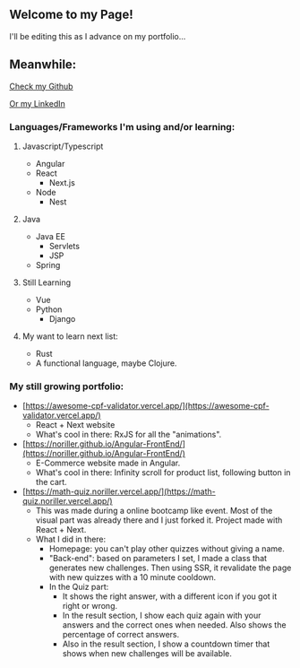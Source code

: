 ## Welcome to my Page!

I'll be editing this as I advance on my portfolio... 

## Meanwhile:

[Check my Github](https://github.com/Noriller)

[Or my LinkedIn](https://www.linkedin.com/in/noriller/)

### Languages/Frameworks I'm using and/or learning:

1. Javascript/Typescript
    - Angular
    - React
      - Next.js
    - Node
      - Nest
        
2. Java
    - Java EE
      - Servlets
      - JSP
    - Spring

3. Still Learning
    - Vue
    - Python
      - Django
        
4. My want to learn next list: 
    - Rust
    - A functional language, maybe Clojure.
        

### My still growing portfolio:

* [https://awesome-cpf-validator.vercel.app/](https://awesome-cpf-validator.vercel.app/)
    * React + Next website
    * What's cool in there: RxJS for all the "animations".
* [https://noriller.github.io/Angular-FrontEnd/](https://noriller.github.io/Angular-FrontEnd/)
    * E-Commerce website made in Angular.
    * What's cool in there: Infinity scroll for product list, following button in the cart. 
* [https://math-quiz.noriller.vercel.app/](https://math-quiz.noriller.vercel.app/)
    * This was made during a online bootcamp like event. Most of the visual part was already there and I just forked it. Project made with React + Next.
    * What I did in there:
        * Homepage: you can't play other quizzes without giving a name.
        * "Back-end": based on parameters I set, I made a class that generates new challenges. Then using SSR, it revalidate the page with new quizzes with a 10 minute cooldown.
        * In the Quiz part:
            * It shows the right answer, with a different icon if you got it right or wrong.
            * In the result section, I show each quiz again with your answers and the correct ones when needed. Also shows the percentage of correct answers.
            * Also in the result section, I show a countdown timer that shows when new challenges will be available.